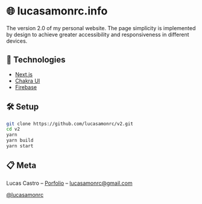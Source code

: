 # 🌐 lucasamonrc.info

The version 2.0 of my personal website. The page simplicity is implemented by design to achieve greater accessibility and responsiveness in different devices.

## 🚀 Technologies

- [Next.js](https://nextjs.org)
- [Chakra UI](https://chakra-ui.com/)
- [Firebase](https://firebase.google.com/)

## 🛠 Setup

```sh
git clone https://github.com/lucasamonrc/v2.git
cd v2
yarn
yarn build
yarn start 
```
## 📋 Meta

Lucas Castro – [Porfolio](https://www.lucasamonrc.info) – lucasamonrc@gmail.com

[@lucasamonrc](https://github.com/lucasamonrc)